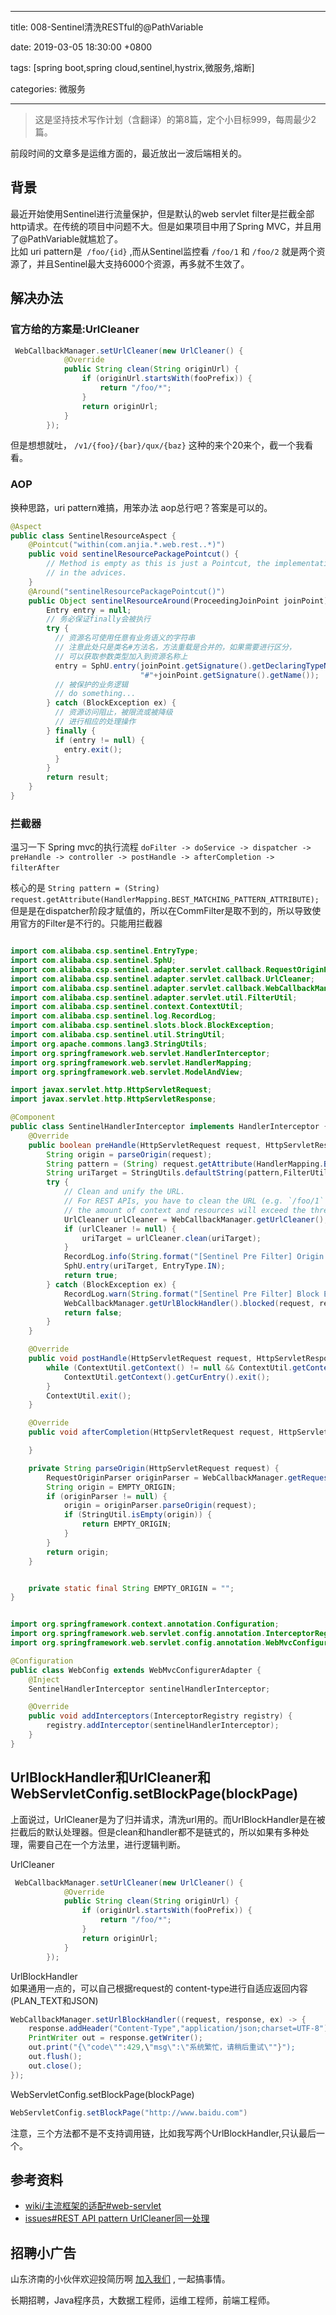 
---

title: 008-Sentinel清洗RESTful的@PathVariable

date: 2019-03-05 18:30:00 +0800

tags: [spring boot,spring cloud,sentinel,hystrix,微服务,熔断]

categories: 微服务

---

> 这是坚持技术写作计划（含翻译）的第8篇，定个小目标999，每周最少2篇。


前段时间的文章多是运维方面的，最近放出一波后端相关的。

<a name="8e1b944f"></a>
## 背景
最近开始使用Sentinel进行流量保护，但是默认的web servlet filter是拦截全部http请求。在传统的项目中问题不大。但是如果项目中用了Spring MVC，并且用了@PathVariable就尴尬了。<br />比如 uri pattern是  `/foo/{id}` ,而从Sentinel监控看 `/foo/1` 和 `/foo/2` 就是两个资源了，并且Sentinel最大支持6000个资源，再多就不生效了。

<a name="81c1dff6"></a>
## 解决办法

<a name="beee100b"></a>
### 官方给的方案是:UrlCleaner

```java
 WebCallbackManager.setUrlCleaner(new UrlCleaner() {
            @Override
            public String clean(String originUrl) {
                if (originUrl.startsWith(fooPrefix)) {
                    return "/foo/*";
                }
                return originUrl;
            }
        });
```
但是想想就吐， `/v1/{foo}/{bar}/qux/{baz}` 这种的来个20来个，截一个我看看。

<a name="AOP"></a>
### AOP
换种思路，uri pattern难搞，用笨办法 aop总行吧？答案是可以的。

```java
@Aspect
public class SentinelResourceAspect {
    @Pointcut("within(com.anjia.*.web.rest..*)")
    public void sentinelResourcePackagePointcut() {
        // Method is empty as this is just a Pointcut, the implementations are
        // in the advices.
    }
    @Around("sentinelResourcePackagePointcut()")
    public Object sentinelResourceAround(ProceedingJoinPoint joinPoint) throws Throwable {
        Entry entry = null;
        // 务必保证finally会被执行
        try {
          // 资源名可使用任意有业务语义的字符串
          // 注意此处只是类名#方法名，方法重载是合并的，如果需要进行区分，
          // 可以获取参数类型加入到资源名称上
          entry = SphU.entry(joinPoint.getSignature().getDeclaringTypeName()+
                             "#"+joinPoint.getSignature().getName());
          // 被保护的业务逻辑
          // do something...
        } catch (BlockException ex) {
          // 资源访问阻止，被限流或被降级
          // 进行相应的处理操作
        } finally {
          if (entry != null) {
            entry.exit();
          }
        }
        return result;
    }
}
```


<a name="f7ae864d"></a>
### 拦截器
温习一下 Spring mvc的执行流程 `doFilter -> doService -> dispatcher -> preHandle -> controller -> postHandle -> afterCompletion -> filterAfter` 

核心的是 `String pattern = (String) request.getAttribute(HandlerMapping.BEST_MATCHING_PATTERN_ATTRIBUTE);` 但是是在dispatcher阶段才赋值的，所以在CommFilter是取不到的，所以导致使用官方的Filter是不行的。只能用拦截器

```java

import com.alibaba.csp.sentinel.EntryType;
import com.alibaba.csp.sentinel.SphU;
import com.alibaba.csp.sentinel.adapter.servlet.callback.RequestOriginParser;
import com.alibaba.csp.sentinel.adapter.servlet.callback.UrlCleaner;
import com.alibaba.csp.sentinel.adapter.servlet.callback.WebCallbackManager;
import com.alibaba.csp.sentinel.adapter.servlet.util.FilterUtil;
import com.alibaba.csp.sentinel.context.ContextUtil;
import com.alibaba.csp.sentinel.log.RecordLog;
import com.alibaba.csp.sentinel.slots.block.BlockException;
import com.alibaba.csp.sentinel.util.StringUtil;
import org.apache.commons.lang3.StringUtils;
import org.springframework.web.servlet.HandlerInterceptor;
import org.springframework.web.servlet.HandlerMapping;
import org.springframework.web.servlet.ModelAndView;

import javax.servlet.http.HttpServletRequest;
import javax.servlet.http.HttpServletResponse;

@Component
public class SentinelHandlerInterceptor implements HandlerInterceptor {
    @Override
    public boolean preHandle(HttpServletRequest request, HttpServletResponse response, Object handler) throws Exception {
        String origin = parseOrigin(request);
        String pattern = (String) request.getAttribute(HandlerMapping.BEST_MATCHING_PATTERN_ATTRIBUTE);
        String uriTarget = StringUtils.defaultString(pattern,FilterUtil.filterTarget(request));
        try {
            // Clean and unify the URL.
            // For REST APIs, you have to clean the URL (e.g. `/foo/1` and `/foo/2` -> `/foo/:id`), or
            // the amount of context and resources will exceed the threshold.
            UrlCleaner urlCleaner = WebCallbackManager.getUrlCleaner();
            if (urlCleaner != null) {
                uriTarget = urlCleaner.clean(uriTarget);
            }
            RecordLog.info(String.format("[Sentinel Pre Filter] Origin: %s enter Uri Path: %s", origin, uriTarget));
            SphU.entry(uriTarget, EntryType.IN);
            return true;
        } catch (BlockException ex) {
            RecordLog.warn(String.format("[Sentinel Pre Filter] Block Exception when Origin: %s enter fall back uri: %s", origin, uriTarget), ex);
            WebCallbackManager.getUrlBlockHandler().blocked(request, response, ex);
            return false;
        }
    }

    @Override
    public void postHandle(HttpServletRequest request, HttpServletResponse response, Object handler, ModelAndView modelAndView) throws Exception {
        while (ContextUtil.getContext() != null && ContextUtil.getContext().getCurEntry() != null) {
            ContextUtil.getContext().getCurEntry().exit();
        }
        ContextUtil.exit();
    }

    @Override
    public void afterCompletion(HttpServletRequest request, HttpServletResponse response, Object handler, Exception ex) throws Exception {

    }

    private String parseOrigin(HttpServletRequest request) {
        RequestOriginParser originParser = WebCallbackManager.getRequestOriginParser();
        String origin = EMPTY_ORIGIN;
        if (originParser != null) {
            origin = originParser.parseOrigin(request);
            if (StringUtil.isEmpty(origin)) {
                return EMPTY_ORIGIN;
            }
        }
        return origin;
    }


    private static final String EMPTY_ORIGIN = "";
}

```

```java

import org.springframework.context.annotation.Configuration;
import org.springframework.web.servlet.config.annotation.InterceptorRegistry;
import org.springframework.web.servlet.config.annotation.WebMvcConfigurationSupport;

@Configuration
public class WebConfig extends WebMvcConfigurerAdapter {
    @Inject
    SentinelHandlerInterceptor sentinelHandlerInterceptor;

    @Override
    public void addInterceptors(InterceptorRegistry registry) {
        registry.addInterceptor(sentinelHandlerInterceptor);
    }
}

```

<a name="999b84d8"></a>
## UrlBlockHandler和UrlCleaner和WebServletConfig.setBlockPage(blockPage)
上面说过，UrlCleaner是为了归并请求，清洗url用的。而UrlBlockHandler是在被拦截后的默认处理器。但是clean和handler都不是链式的，所以如果有多种处理，需要自己在一个方法里，进行逻辑判断。

UrlCleaner
```java
 WebCallbackManager.setUrlCleaner(new UrlCleaner() {
            @Override
            public String clean(String originUrl) {
                if (originUrl.startsWith(fooPrefix)) {
                    return "/foo/*";
                }
                return originUrl;
            }
        });
```

UrlBlockHandler<br />如果通用一点的，可以自己根据request的 content-type进行自适应返回内容(PLAN_TEXT和JSON)

```java
WebCallbackManager.setUrlBlockHandler((request, response, ex) -> {
    response.addHeader("Content-Type","application/json;charset=UTF-8");
    PrintWriter out = response.getWriter();
    out.print("{\"code\"":429,\"msg\":\"系统繁忙，请稍后重试\""}");
    out.flush();
    out.close();
});
```

WebServletConfig.setBlockPage(blockPage)
```java
WebServletConfig.setBlockPage("http://www.baidu.com")
```

注意，三个方法都不是不支持调用链，比如我写两个UrlBlockHandler,只认最后一个。

<a name="35808e79"></a>
## 参考资料

- [wiki/主流框架的适配#web-servlet](https://github.com/alibaba/Sentinel/wiki/主流框架的适配#web-servlet)
- [issues#](https://github.com/alibaba/Sentinel/issues/286)[REST API pattern UrlCleaner同一处理](https://github.com/alibaba/Sentinel/issues/286)

<a name="fb674066"></a>
## 招聘小广告

山东济南的小伙伴欢迎投简历啊 [加入我们](https://www.shunnengnet.com/index.php/Home/Contact/join.html) , 一起搞事情。

长期招聘，Java程序员，大数据工程师，运维工程师，前端工程师。


